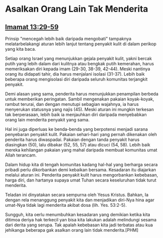 <h1>Asalkan Orang Lain Tak Menderita</h1>
<h2>
<a href="https://www.sabda.org/publikasi/e-sh/2025/03/19.com">Imamat 13:29-59</a>
</h2>

<html>
<body>
  
<p>Prinsip "mencegah lebih baik daripada mengobati" tampaknya melatarbelakangi aturan lebih lanjut tentang penyakit kulit di dalam perikop yang kita baca.
<p>Setiap orang Israel yang menunjukkan gejala penyakit kulit, yakni bercak putih yang lebih dalam dari kulitnya atau bengkak putih kemerahan, harus memeriksakan diri kepada imam (29-30, 38-39, 42-44). Meski nantinya orang itu didapati tahir, dia harus menjalani isolasi (31-37). Lebih baik beberapa orang mengisolasi diri daripada seluruh komunitas terjangkit penyakit.
<p>Demi alasan yang sama, penderita harus menunjukkan penampilan berbeda untuk memberikan peringatan. Sambil mengenakan pakaian koyak-koyak, rambut terurai, dan dengan menutupi sebagian wajahnya, ia harus menyerukan statusnya yang najis (45). Meski aturan ini mungkin terkesan tak berperasaan, lebih baik ia menjauhkan diri daripada menyebabkan orang lain menderita penyakit yang sama.
<p>Hal ini juga diperluas ke benda-benda yang berpotensi menjadi sarana penyebaran penyakit kulit. Pakaian sehari-hari yang pernah dikenakan oleh penderita harus diwaspadai. Pakaian dengan tanda penyakit harus diasingkan (50), lalu dibakar (52, 55, 57) atau dicuci (54, 58). Lebih baik mereka kehilangan pakaian yang mahal daripada membuat komunitas umat Allah terancam.
<p>Dalam hidup kita di tengah komunitas kadang hal-hal yang berharga secara pribadi perlu dikorbankan demi kebaikan bersama. Kesadaran itu diajarkan melalui aturan ini. Penderita penyakit kulit harus mengorbankan kebebasan, harga diri, dan hartanya supaya umat Tuhan secara keseluruhan tidak turut menderita.
<p>Teladan ini dinyatakan secara sempurna oleh Yesus Kristus. Bahkan, Ia dengan rela menanggung penyakit kita dan menjadikan diri-Nya hina agar umat-Nya tidak lagi menderita akibat dosa (lih. Yes. 53:2-5).
<p>Sungguh, kita oerlu menumbuhkan kesadaran yang demikian ketika kita ditimoa deriya hak terkecil yan bisa kita lakukan adalah melindungi sesama dari derita yang serupa. Tak apalah kebebasan kita jadi terbatas atau kua jehikanga beberapa gak asalkan orang lain tidak menderita.[PHM] 

</body>
</html>
